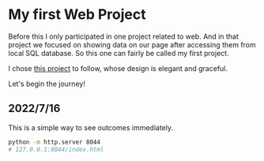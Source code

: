 # My first Web Project

Before this I only participated in one project related to web. And in that project we focused on showing data on our page after accessing them from local SQL database. So this one can fairly be called my first project.

I chose [this project](https://www.youtube.com/watch?v=27JtRAI3QO8) to follow, whose design is elegant and graceful.

Let's begin the journey!

## 2022/7/16

This is a simple way to see outcomes immediately.

```bash
python -m http.server 8044
# 127.0.0.1:8044/index.html
```

